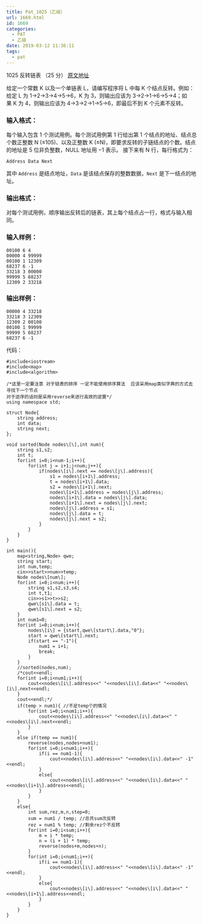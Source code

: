 ```yaml
---
title: Pat_1025（乙级）
url: 1669.html
id: 1669
categories:
  - PAT
  - 乙级
date: 2019-03-12 11:36:11
tags:
  - pat
---
```


1025 反转链表 （25 分） [原文地址](https://pintia.cn/problem-sets/994805260223102976/problems/994805296180871168)

给定一个常数 K 以及一个单链表 L，请编写程序将 L 中每 K 个结点反转。例如：给定 L 为 1→2→3→4→5→6，K 为 3，则输出应该为 3→2→1→6→5→4；如果 K 为 4，则输出应该为 4→3→2→1→5→6，即最后不到 K 个元素不反转。

### 输入格式：

每个输入包含 1 个测试用例。每个测试用例第 1 行给出第 1 个结点的地址、结点总个数正整数 N (≤10​5​​)、以及正整数 K (≤N)，即要求反转的子链结点的个数。结点的地址是 5 位非负整数，NULL 地址用 −1 表示。 接下来有 N 行，每行格式为：

    Address Data Next
    

其中 `Address` 是结点地址，`Data` 是该结点保存的整数数据，`Next` 是下一结点的地址。

### 输出格式：

对每个测试用例，顺序输出反转后的链表，其上每个结点占一行，格式与输入相同。

### 输入样例：

    00100 6 4
    00000 4 99999
    00100 1 12309
    68237 6 -1
    33218 3 00000
    99999 5 68237
    12309 2 33218
    

### 输出样例：

    00000 4 33218
    33218 3 12309
    12309 2 00100
    00100 1 99999
    99999 5 68237
    68237 6 -1

代码：
```
#include<iostream>
#include<map>
#include<algorithm>

/*这里一定要注意 对于链表的排序 一定不能使用排序算法  应该采用map类似字典的方式去寻找下一个节点
对于逆序的话则是采用reverse来进行高效的逆置*/
using namespace std;

struct Node{
    string address;
    int data;
    string next;
};

void sorted(Node nodes\[\],int num){
    string s1,s2;
    int t;
    for(int i=0;i<num-1;i++){
        for(int j = i+1;j<num;j++){
            if(nodes\[i\].next == nodes\[j\].address){
                s1 = nodes\[i+1\].address;
                t = nodes\[i+1\].data;
                s2 = nodes\[i+1\].next;
                nodes\[i+1\].address = nodes\[j\].address;
                nodes\[i+1\].data = nodes\[j\].data;
                nodes\[i+1\].next = nodes\[j\].next;
                nodes\[j\].address = s1;
                nodes\[j\].data = t;
                nodes\[j\].next = s2;
            }
        }
    }
}

int main(){
    map<string,Node> qwe;
    string start;
    int num,temp;
    cin>>start>>num>>temp;
    Node nodes\[num\];
    for(int i=0;i<num;i++){
        string s1,s2,s3,s4;
        int t,t1;
        cin>>s1>>t>>s2;
        qwe\[s1\].data = t;
        qwe\[s1\].next = s2;
    }
    int num1=0;
    for(int i=0;i<num;i++){
        nodes\[i\] = {start,qwe\[start\].data,"0"};
        start = qwe\[start\].next;
        if(start == "-1"){
            num1 = i+1;
            break;
        }
    }
    //sorted(nodes,num);
    /*cout<<endl;
    for(int i=0;i<num1;i++){
        cout<<nodes\[i\].address<<" "<<nodes\[i\].data<<" "<<nodes\[i\].next<<endl;
    }
    cout<<endl;*/
    if(temp > num1){ //不足temp个的情况
        for(int i=0;i<num1;i++){
            cout<<nodes\[i\].address<<" "<<nodes\[i\].data<<" "<<nodes\[i\].next<<endl;
        }
    }
    else if(temp == num1){
        reverse(nodes,nodes+num1);
        for(int i=0;i<num1;i++){
            if(i == num1-1){
                cout<<nodes\[i\].address<<" "<<nodes\[i\].data<<" -1"<<endl;
            }
            else{
                cout<<nodes\[i\].address<<" "<<nodes\[i\].data<<" "<<nodes\[i+1\].address<<endl;
            }
        }
    }
    else{
        int sum,rez,m,n,step=0;
        sum = num1 / temp; //总共sum次反转
        rez = num1 % temp; //剩余rez个不反转
        for(int i=0;i<sum;i++){
            m = i * temp;
            n = (i + 1) * temp;
            reverse(nodes+m,nodes+n);
        }
        for(int i=0;i<num1;i++){
            if(i == num1-1){
                cout<<nodes\[i\].address<<" "<<nodes\[i\].data<<" -1"<<endl;
            }
            else{
                cout<<nodes\[i\].address<<" "<<nodes\[i\].data<<" "<<nodes\[i+1\].address<<endl;
            }
        }
    }
}
```
